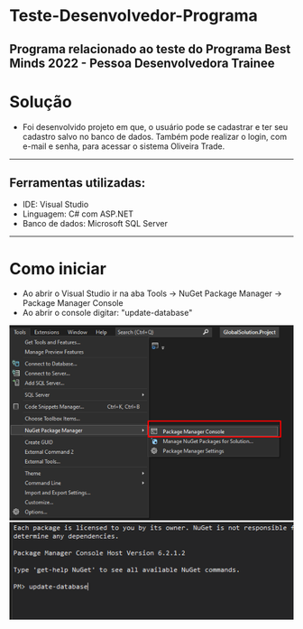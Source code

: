 # Teste-Desenvolvedor-Programa
Programa relacionado ao teste do Programa Best Minds 2022 - Pessoa Desenvolvedora Trainee
---------------------------------------------------------------------------------------------------------------------------------------------------- 

# Solução
- Foi desenvolvido projeto em que, o usuário pode se cadastrar e ter seu cadastro salvo no banco de dados. Também pode realizar o login, com e-mail e senha, para acessar o sistema Oliveira Trade.

---------------------------------------------------------------------------------------------------------------------------------------------------- 

## Ferramentas utilizadas:
- IDE: Visual Studio
- Linguagem: C# com ASP.NET
- Banco de dados: Microsoft SQL Server

---------------------------------------------------------------------------------------------------------------------------------------------------- 

# Como iniciar
- Ao abrir o Visual Studio ir na aba Tools -> NuGet Package Manager -> Package Manager Console
- Ao abrir o console digitar: "update-database"

![Instrução 01](imgs/instrucao_1.png)
![Instrução 02](imgs/instrucao_2.png)
